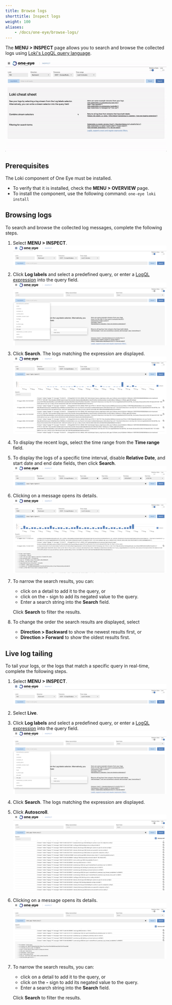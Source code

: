 ```yaml
---
title: Browse logs
shorttitle: Inspect logs
weight: 100
aliases:
    - /docs/one-eye/browse-logs/
---
```


The **MENU > INSPECT** page allows you to search and browse the collected logs using [Loki's LogQL query language](https://grafana.com/docs/loki/latest/logql/).

![Browse logs using Loki](one-eye-loki.gif)

## Prerequisites

The Loki component of One Eye must be installed.

- To verify that it is installed, check the **MENU > OVERVIEW** page.
- To install the component, use the following command: `one-eye loki install`

## Browsing logs

To search and browse the collected log messages, complete the following steps.

1. Select **MENU > INSPECT**.
    ![Browse logs](tailing-1.png)
1. Click **Log labels** and select a predefined query, or enter a [LogQL expression](https://grafana.com/docs/loki/latest/logql/) into the query field.
    ![Browse logs](tailing-2.png)
1. Click **Search**. The logs matching the expression are displayed.
    ![Browse logs](browse-logs-1.png)
1. To display the recent logs, select the time range from the **Time range** field.
1. To display the logs of a specific time interval, disable **Relative Date**, and start date and end date fields, then click **Search**.
    ![Browse logs of a specific time interval](browse-logs-time-interval.png)
1. Clicking on a message opens its details.
    ![Filter logs](browse-logs-filter.png)
1. To narrow the search results, you can:
    - click on a detail to add it to the query, or
    - click on the **-** sign to add its negated value to the query.
    - Enter a search string into the **Search** field.

    Click **Search** to filter the results.
1. To change the order the search results are displayed, select
    - **Direction > Backward** to show the newest results first, or
    - **Direction > Forward** to show the oldest results first.

## Live log tailing

To tail your logs, or the logs that match a specific query in real-time, complete the following steps.

1. Select **MENU > INSPECT**.
    ![Tail logs](tailing-1.png)
1. Select **Live**.
1. Click **Log labels** and select a predefined query, or enter a [LogQL expression](https://grafana.com/docs/loki/latest/logql/) into the query field.
    ![Tail logs](tailing-2.png)
1. Click **Search**. The logs matching the expression are displayed.
1. Click **Autoscroll**.
    ![Tail logs](tailing-3.png)
1. Clicking on a message opens its details.
    ![Tail logs](tailing-4.png)
1. To narrow the search results, you can:
    - click on a detail to add it to the query, or
    - click on the **-** sign to add its negated value to the query.
    - Enter a search string into the **Search** field.

    Click **Search** to filter the results.
